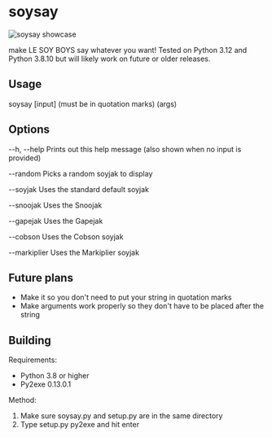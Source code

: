 # soysay
![soysay showcase](https://i.ibb.co/DQL96fW/showcase.png)

make LE SOY BOYS say whatever you want!
Tested on Python 3.12 and Python 3.8.10 but will likely work on future or older releases.
## Usage
soysay [input] (must be in quotation marks) (args)
## Options
 --h, --help     Prints out this help message (also shown when no input is provided)
 
 --random        Picks a random soyjak to display
 
--soyjak        Uses the standard default soyjak  

--snoojak       Uses the Snoojak

--gapejak       Uses the Gapejak

--cobson        Uses the Cobson soyjak

--markiplier    Uses the Markiplier soyjak

## Future plans
- Make it so you don't need to put your string in quotation marks
- Make arguments work properly so they don't have to be placed after the string

## Building
Requirements:
- Python 3.8 or higher
- Py2exe 0.13.0.1

Method:
1. Make sure soysay.py and setup.py are in the same directory
2. Type setup.py py2exe and hit enter

